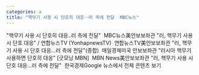 ```yaml
---
categories: a
title: "핵무기 사용 시 단호히 대응‥러 측에 전달  MBC뉴스"
---
```

"핵무기 사용 시 단호히 대응‥러 측에 전달"&nbsp;&nbsp;MBC뉴스美안보보좌관 "러, 핵무기 사용 시 단호 대응" / 연합뉴스TV (YonhapnewsTV)&nbsp;&nbsp;연합뉴스TV美안보보좌관 "러, 핵무기 사용 시 단호 대응…러 측에 전달"(종합)&nbsp;&nbsp;매일경제미국 안보보좌관 "러시아 핵무기 사용하면 단호히 대응" [굿모닝 MBN]&nbsp;&nbsp;MBN News美안보보좌관 "러, 핵무기 사용 시 단호 대응…러 측에 전달"&nbsp;&nbsp;한국경제Google 뉴스에서 전체 콘텐츠 보기